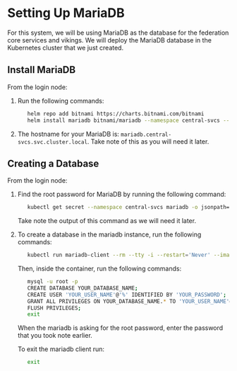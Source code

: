 # Setting Up MariaDB

For this system, we will be using MariaDB as the database for the federation core services and vikings. We will deploy the MariaDB database in the Kubernetes cluster that we just created.


## Install MariaDB

From the login node:

1. Run the following commands:
     
    ```bash
       helm repo add bitnami https://charts.bitnami.com/bitnami
       helm install mariadb bitnami/mariadb --namespace central-svcs --create-namespace --set global.storageClass=longhorn
    ```

2. The hostname for your MariaDB is: `mariadb.central-svcs.svc.cluster.local`. Take note of this as you will need it later.

## Creating a Database

From the login node:

1. Find the root password for MariaDB by running the following command:
     
    ```bash
       kubectl get secret --namespace central-svcs mariadb -o jsonpath="{.data.mariadb-root-password}" | base64 --decode
    ``` 

    Take note the output of this command as we will need it later.

2. To create a database in the mariadb instance, run the following commands:
     
    ```bash
       kubectl run mariadb-client --rm --tty -i --restart='Never' --image  docker.io/bitnami/mariadb:10.6.8-debian-11-r23 --namespace central-svcs --command -- bash
    ```
     
    Then, inside the container, run the following commands:
     
    ```bash
       mysql -u root -p
       CREATE DATABASE YOUR_DATABASE_NAME;
       CREATE USER 'YOUR_USER_NAME'@'%' IDENTIFIED BY 'YOUR_PASSWORD';
       GRANT ALL PRIVILEGES ON YOUR_DATABASE_NAME.* TO 'YOUR_USER_NAME'@'%';
       FLUSH PRIVILEGES;
       exit
    ```
    When the mariadb is asking for the root password, enter the password that you took note earlier.

    To exit the mariadb client run:
     
    ```bash
       exit
    ```